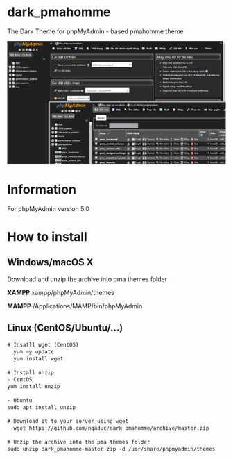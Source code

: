 # dark_pmahomme
The Dark Theme for phpMyAdmin - based pmahomme theme

<img src="https://github.com/ngaduc/dark_pmahomme/raw/master/screen.png">

# Information
For phpMyAdmin version 5.0

# How to install

## Windows/macOS X

  Download and unzip the archive into pma themes folder
  
<b>XAMPP</b>
xampp/phpMyAdmin/themes

<b>MAMPP</b>
/Applications/MAMP/bin/phpMyAdmin

## Linux (CentOS/Ubuntu/...)

    # Insatll wget (CentOS)
      yum –y update
      yum install wget
      
    # Install unzip
    - CentOS
    yum install unzip
    
    - Ubuntu
    sudo apt install unzip
    
    # Download it to your server using wget
	  wget https://github.com/ngaduc/dark_pmahomme/archive/master.zip
    
    # Unzip the archive into the pma themes folder
    sudo unzip dark_pmahomme-master.zip -d /usr/share/phpmyadmin/themes
    
